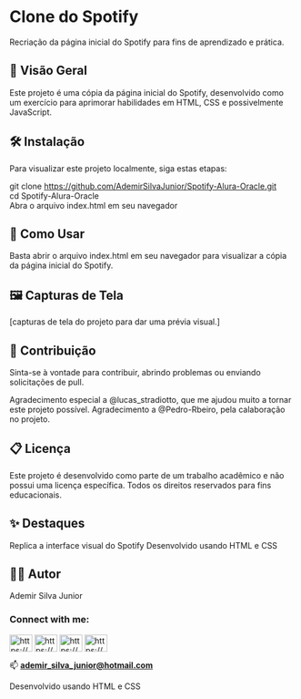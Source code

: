 # Clone do Spotify
Recriação da página inicial do Spotify para fins de aprendizado e prática.

## 🚀 Visão Geral
Este projeto é uma cópia da página inicial do Spotify, desenvolvido como um exercício para aprimorar habilidades em HTML, CSS e possivelmente JavaScript.

## 🛠️ Instalação
Para visualizar este projeto localmente, siga estas etapas:

git clone https://github.com/AdemirSilvaJunior/Spotify-Alura-Oracle.git <br>
cd Spotify-Alura-Oracle<br>
Abra o arquivo index.html em seu navegador

## 🚀 Como Usar<br>
Basta abrir o arquivo index.html em seu navegador para visualizar a cópia da página inicial do Spotify.

## 🖼️ Capturas de Tela<br>
[capturas de tela do projeto para dar uma prévia visual.]

## 🤝 Contribuição<br>
Sinta-se à vontade para contribuir, abrindo problemas ou enviando solicitações de pull.

Agradecimento especial a @lucas_stradiotto, que me ajudou muito a tornar este projeto possível.
Agradecimento a @Pedro-Rbeiro, pela calaboração no projeto.

## 📋 Licença<br>
Este projeto é desenvolvido como parte de um trabalho acadêmico e não possui uma licença específica. Todos os direitos reservados para fins educacionais.

## ✨ Destaques<br>
Replica a interface visual do Spotify
Desenvolvido usando HTML e CSS

## 🧑‍💻 Autor<br>
Ademir Silva Junior

<h3 align="left">Connect with me:</h3>
<p align="left">
<a href="https://www.linkedin.com/in/ademir-silva-38a8bb189/" target="blank"><img align="center" src="https://raw.githubusercontent.com/rahuldkjain/github-profile-readme-generator/master/src/images/icons/Social/linked-in-alt.svg" alt="https://www.linkedin.com/in/ademir-silva-38a8bb189/" height="30" width="40" /></a>
<a href="https://wa.me/5511966217948" target="blank"><img align="center" src="https://i.pinimg.com/1200x/9b/0c/37/9b0c37e7e1231074dd8e6c12ba0c17c7.jpg" alt="https://wa.me/5511966217948" height="30" width="40" /><a />
<a href="https://fb.com/https://www.facebook.com/ademir.silvajunior.5" target="blank"><img align="center" src="https://raw.githubusercontent.com/rahuldkjain/github-profile-readme-generator/master/src/images/icons/Social/facebook.svg" alt="https://www.facebook.com/ademir.silvajunior.5" height="30" width="40" /></a>
<a href="https://instagram.com/https://www.instagram.com/ademirsilvajunior/" target="blank"><img align="center" src="https://raw.githubusercontent.com/rahuldkjain/github-profile-readme-generator/master/src/images/icons/Social/instagram.svg" alt="https://www.instagram.com/ademirsilvajunior/" height="30" width="40" /></a>
</p>

📫 **ademir_silva_junior@hotmail.com**

  Desenvolvido usando HTML e CSS
